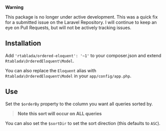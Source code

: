 **Warning**

This package is no longer under active development. This was a quick fix for a submitted issue on the Laravel Repository. I will continue to keep an eye on Pull Requests, but will not be actively tracking issues.

Installation
--------------

Add `'rtablada/ordered-eloquent': '~1'` to your composer.json and extend `Rtablada\OrderedEloquent\Model`.

You can also replace the `Eloquent` alias with `Rtablada\OrderedEloquent\Model` in your `app/config/app.php`.


Use
------------

Set the `$orderBy` property to the column you want all queries sorted by.

> **Note this sort will occur on ALL queries**

You can also set the `$sortDir` to set the sort direction (this defaults to `ASC`).
